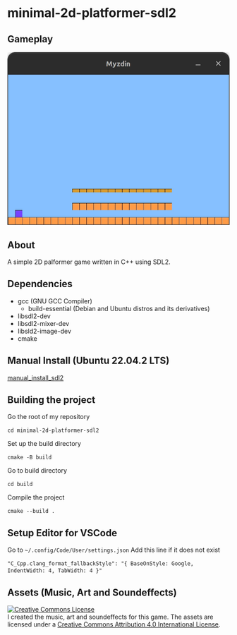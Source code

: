 # minimal-2d-platformer-sdl2

## Gameplay
![](screenshots/2d_platformer.webp)

## About
A simple 2D palformer game written in C++ using SDL2.

## Dependencies
* gcc (GNU GCC Compiler)
	* build-essential (Debian and Ubuntu distros and its derivatives)
* libsdl2-dev
* libsdl2-mixer-dev
* libsld2-image-dev
* cmake

## Manual Install (Ubuntu 22.04.2 LTS)
[manual_install_sdl2](./manual_install_sdl2.md)

## Building the project
Go the root of my repository
```
cd minimal-2d-platformer-sdl2
```

Set up the build directory
```
cmake -B build
```

Go to build directory
```
cd build
```

Compile the project
```
cmake --build .
```

## Setup Editor for VSCode
Go to `~/.config/Code/User/settings.json`
Add this line if it does not exist
```
"C_Cpp.clang_format_fallbackStyle": "{ BaseOnStyle: Google, IndentWidth: 4, TabWidth: 4 }"
```

## Assets (Music, Art and Soundeffects)
<a rel="license" href="http://creativecommons.org/licenses/by/4.0/"><img alt="Creative Commons License" style="border-width:0" src="https://i.creativecommons.org/l/by/4.0/88x31.png" /></a><br />I created the music, art and soundeffects for this game. The assets are licensed under a <a rel="license" href="http://creativecommons.org/licenses/by/4.0/">Creative Commons Attribution 4.0 International License</a>.
